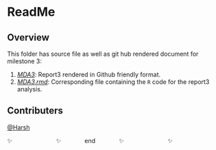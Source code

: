 # ReadMe

## Overview
This folder has source file as well as git hub rendered document for milestone 3:

1. *[MDA3](/Milestone3/MDA3.md)*: Report3 rendered in Github friendly format.
2. *[MDA3.rmd](/Milestone3/MDA3.rmd)*: Corresponding file containing the `R` code for the report3 analysis.

## Contributers
[@Harsh](https://github.com/hs235)


:sparkles: &nbsp;&nbsp;&nbsp;&nbsp;&nbsp;&nbsp;&nbsp;&nbsp;&nbsp;&nbsp;&nbsp;&nbsp;&nbsp;&nbsp;&nbsp;&nbsp;&nbsp;&nbsp;&nbsp;&nbsp;&nbsp;&nbsp;&nbsp;&nbsp; :sparkles: &nbsp;&nbsp;&nbsp;&nbsp;&nbsp;&nbsp;&nbsp;&nbsp;&nbsp;&nbsp;&nbsp;&nbsp; end &nbsp;&nbsp;&nbsp;&nbsp;&nbsp;&nbsp;&nbsp;&nbsp;&nbsp;&nbsp;&nbsp;&nbsp; :sparkles: &nbsp;&nbsp;&nbsp;&nbsp;&nbsp;&nbsp;&nbsp;&nbsp;&nbsp;&nbsp;&nbsp;&nbsp;&nbsp;&nbsp;&nbsp;&nbsp;&nbsp;&nbsp;&nbsp;&nbsp;&nbsp;&nbsp;&nbsp;&nbsp; :sparkles:
